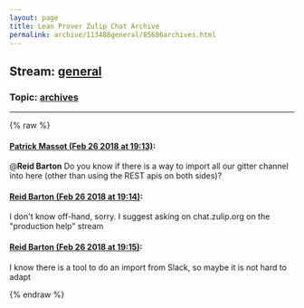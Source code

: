 ```yaml
---
layout: page
title: Lean Prover Zulip Chat Archive 
permalink: archive/113488general/85686archives.html
---
```


## Stream: [general](index.html)
### Topic: [archives](85686archives.html)

---


{% raw %}
#### [ Patrick Massot (Feb 26 2018 at 19:13)](https://leanprover.zulipchat.com/#narrow/stream/113488-general/topic/archives/near/123006852):
@**Reid Barton** Do you know if there is a way to import all our gitter channel into here (other than using the REST apis on both sides)?

#### [ Reid Barton (Feb 26 2018 at 19:14)](https://leanprover.zulipchat.com/#narrow/stream/113488-general/topic/archives/near/123006911):
I don't know off-hand, sorry. I suggest asking on chat.zulip.org on the "production help" stream

#### [ Reid Barton (Feb 26 2018 at 19:15)](https://leanprover.zulipchat.com/#narrow/stream/113488-general/topic/archives/near/123006926):
I know there is a tool to do an import from Slack, so maybe it is not hard to adapt


{% endraw %}
